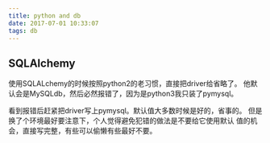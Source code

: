 ```yaml
---
title: python and db
date: 2017-07-01 10:33:07
tags: db
---
```


## SQLAlchemy
使用SQLALchemy的时候按照python2的老习惯，直接把driver给省略了。
他默认会是MySQLdb，然后必然报错了，因为是python3我只装了pymysql。

看到报错后赶紧把driver写上pymysql。默认值大多数时候是好的，省事的。
但是换了个环境最好要注意下，个人觉得避免犯错的做法是不要给它使用默认
值的机会，直接写完整，有些可以偷懒有些最好不要。
